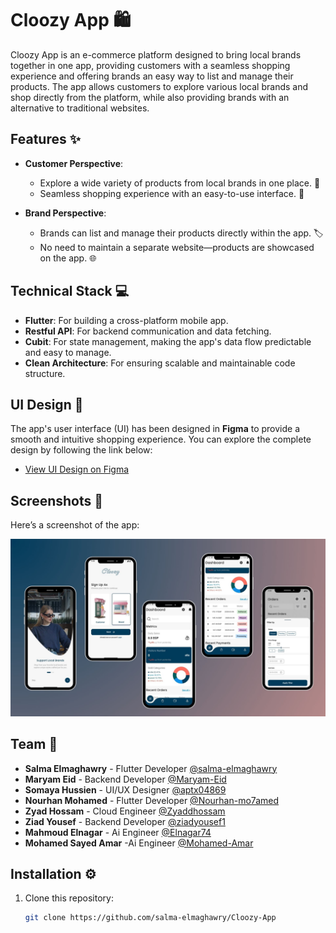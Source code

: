 # Cloozy App 🛍️

Cloozy App is an e-commerce platform designed to bring local brands together in one app, providing customers with a seamless shopping experience and offering brands an easy way to list and manage their products. The app allows customers to explore various local brands and shop directly from the platform, while also providing brands with an alternative to traditional websites.

## Features ✨

- **Customer Perspective**:
  - Explore a wide variety of products from local brands in one place. 🏬
  - Seamless shopping experience with an easy-to-use interface. 🛒
  
- **Brand Perspective**:
  - Brands can list and manage their products directly within the app. 🏷️
  - No need to maintain a separate website—products are showcased on the app. 🌐

## Technical Stack 💻

- **Flutter**: For building a cross-platform mobile app.
- **Restful API**: For backend communication and data fetching.
- **Cubit**: For state management, making the app's data flow predictable and easy to manage.
- **Clean Architecture**: For ensuring scalable and maintainable code structure.

## UI Design 🎨

The app's user interface (UI) has been designed in **Figma** to provide a smooth and intuitive shopping experience. You can explore the complete design by following the link below:

- [View UI Design on Figma](https://www.figma.com/your-design-link](https://www.figma.com/design/X710xXX9AU9jmIidevF1XX/Cloozy---Team-Side?node-id=0-1&p=f&t=YDv2Z7l9IeN852rM-0)) 

## Screenshots 📸

Here’s a screenshot of the app:

![Cloozy App Screenshot](https://github.com/salma-elmaghawry/Cloozy-App/blob/main/Cloozy.jpg)

## Team 👥

- **Salma Elmaghawry** - Flutter Developer [@salma-elmaghawry](https://github.com/salma-elmaghawry)
- **Maryam Eid** - Backend Developer [@Maryam-Eid](https://github.com/Maryam-Eid)
- **Somaya Hussien** - UI/UX Designer [@aptx04869](https://github.com/aptx04869)
- **Nourhan Mohamed** - Flutter Developer [@Nourhan-mo7amed](https://github.com/Nourhan-mo7amed)
- **Zyad Hossam** - Cloud Engineer [@Zyaddhossam](https://github.com/Zyaddhossam)
- **Ziad Yousef** - Backend Developer [@ziadyousef1](https://github.com/ziadyousef1)
- **Mahmoud Elnagar** - Ai Engineer [@Elnagar74](https://github.com/Elnagar74)
- **Mohamed Sayed Amar** -Ai Engineer [@Mohamed-Amar](https://github.com/Mohamed-Amar)



## Installation ⚙️

1. Clone this repository:
   ```bash
   git clone https://github.com/salma-elmaghawry/Cloozy-App

